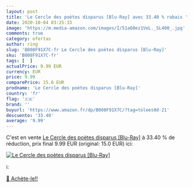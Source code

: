 ```yaml
---
layout: post
title: 'Le Cercle des poètes disparus [Blu-Ray] avec 33.40 % rabais '
date: 2020-10-04 03:25:33
image: 'https://m.media-amazon.com/images/I/51a60ez1VeL._SL400_.jpg'
comments: true
category: ofertas
author: ring
slug: 'B008F91X7C-fr Le Cercle des poètes disparus [Blu-Ray]'
sku: 'B008F91X7C-fr'
tags: [  ]
actualPrice: 9.99 EUR
currency: EUR
price: 9.99
comparePrice: 15.0 EUR
prodname: 'Le Cercle des poètes disparus [Blu-Ray]'
country: 'fr'
flag: '🇫🇷'
brand: ''
buyurl: 'https://www.amazon.fr/dp/B008F91X7C/?tag=tolees0d-21'
descuento: '33.40'
average: '9.99'
---
```


C'est en vente [Le Cercle des poètes disparus [Blu-Ray]](https://www.amazon.fr/dp/B008F91X7C/?tag=tolees0d-21)  à  33.40 % de réduction, prix final  9.99 EUR (original: 15.0 EUR) ici:

[![Le Cercle des poètes disparus [Blu-Ray]](https://m.media-amazon.com/images/I/51a60ez1VeL._SL400_.jpg)](https://www.amazon.fr/dp/B008F91X7C/?tag=tolees0d-21)

ℹ️:


[🛒 Achète-le!!](https://www.amazon.fr/dp/B008F91X7C/?tag=tolees0d-21)
